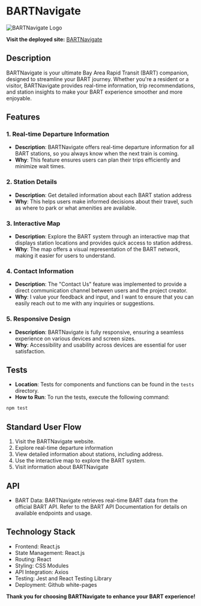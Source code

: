 # BARTNavigate

![BARTNavigate Logo](https://images.unsplash.com/photo-1529179307417-ca83d48bd790?ixlib=rb-4.0.3&ixid=M3wxMjA3fDB8MHxwaG90by1wYWdlfHx8fGVufDB8fHx8fA%3D%3D&auto=format&fit=crop&w=1587&q=80)

**Visit the deployed site:** [BARTNavigate](https://13ruffles13.github.io/BARTNavigate)

## Description

BARTNavigate is your ultimate Bay Area Rapid Transit (BART) companion, designed to streamline your BART journey. Whether you're a resident or a visitor, BARTNavigate provides real-time information, trip recommendations, and station insights to make your BART experience smoother and more enjoyable.

## Features

### 1. Real-time Departure Information

- **Description**: BARTNavigate offers real-time departure information for all BART stations, so you always know when the next train is coming.
- **Why**: This feature ensures users can plan their trips efficiently and minimize wait times.

### 2. Station Details

- **Description**: Get detailed information about each BART station address
- **Why**: This helps users make informed decisions about their travel, such as where to park or what amenities are available.

### 3. Interactive Map

- **Description**: Explore the BART system through an interactive map that displays station locations and provides quick access to station address.
- **Why**: The map offers a visual representation of the BART network, making it easier for users to understand.

### 4. Contact Information

- **Description**: The "Contact Us" feature was implemented to provide a direct communication channel between users and the project creator.
- **Why**: I value your feedback and input, and I want to ensure that you can easily reach out to me with any inquiries or suggestions.

### 5. Responsive Design

- **Description**: BARTNavigate is fully responsive, ensuring a seamless experience on various devices and screen sizes.
- **Why**: Accessibility and usability across devices are essential for user satisfaction.

## Tests

- **Location**: Tests for components and functions can be found in the `tests` directory.
- **How to Run**: To run the tests, execute the following command:

```bash
npm test
```

## Standard User Flow

1. Visit the BARTNavigate website.
2. Explore real-time departure information
3. View detailed information about stations, including address.
4. Use the interactive map to explore the BART system.
5. Visit information about BARTNavigate

## API
- BART Data: BARTNavigate retrieves real-time BART data from the official BART API. Refer to the BART API Documentation for details on available endpoints and usage.

## Technology Stack
- Frontend: React.js
- State Management: React.js
- Routing: React
- Styling: CSS Modules
- API Integration: Axios
- Testing: Jest and React Testing Library
- Deployment: Github white-pages


**Thank you for choosing BARTNavigate to enhance your BART experience!**